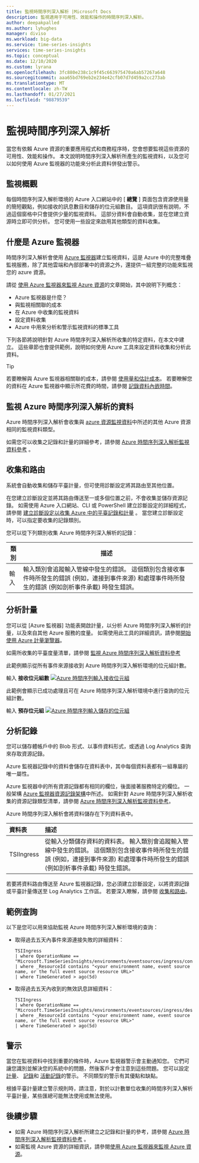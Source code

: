 ```yaml
---
title: 監視時間序列深入解析 |Microsoft Docs
description: 監視適用于可用性、效能和操作的時間序列深入解析。
author: deepakpalled
ms.author: lyhughes
manager: diviso
ms.workload: big-data
ms.service: time-series-insights
services: time-series-insights
ms.topic: conceptual
ms.date: 12/10/2020
ms.custom: lyrana
ms.openlocfilehash: 3fc880e238c1c9f45c663975470a6ab57267a648
ms.sourcegitcommit: aaa65bd769eb2e234e42cfb07d7d459a2cc273ab
ms.translationtype: MT
ms.contentlocale: zh-TW
ms.lasthandoff: 01/27/2021
ms.locfileid: "98879539"
---
```

# <a name="monitoring-time-series-insights"></a>監視時間序列深入解析

當您有依賴 Azure 資源的重要應用程式和商務程序時，您會想要監視這些資源的可用性、效能和操作。 本文說明時間序列深入解析所產生的監視資料，以及您可以如何使用 Azure 監視器的功能來分析此資料併發出警示。

## <a name="monitor-overview"></a>監視概觀

每個時間序列深入解析環境的 Azure 入口網站中的 [ **總覽** ] 頁面包含資源使用量的簡短觀點，例如接收的訊息數目和儲存的位元組數目。 這項資訊很有説明，不過這個窗格中只會提供少量的監視資料。 這部分資料會自動收集，並在您建立資源時立即可供分析。 您可使用一些設定來啟用其他類型的資料收集。

## <a name="what-is-azure-monitor"></a>什麼是 Azure 監視器

時間序列深入解析會使用 [Azure 監視器](../azure-monitor/overview.md)建立監視資料，這是 Azure 中的完整堆疊監視服務，除了其他雲端和內部部署中的資源之外，還提供一組完整的功能來監視您的 azure 資源。

請從 [使用 Azure 監視器來監視 Azure 資源](../azure-monitor/insights/monitor-azure-resource.md)的文章開始，其中說明下列概念：

- Azure 監視器是什麼？
- 與監視相關聯的成本
- 在 Azure 中收集的監視資料
- 設定資料收集
- Azure 中用來分析和警示監視資料的標準工具

下列各節將說明針對 Azure 時間序列深入解析所收集的特定資料，在本文中建立。 這些章節也會提供範例，說明如何使用 Azure 工具來設定資料收集和分析此資料。

> [!TIP]
> 若要瞭解與 Azure 監視器相關聯的成本，請參閱 [使用量和估計成本](../azure-monitor/platform/usage-estimated-costs.md)。 若要瞭解您的資料在 Azure 監視器中顯示所花費的時間，請參閱 [記錄資料內嵌時間](../azure-monitor/platform/data-ingestion-time.md)。

## <a name="monitoring-data-from-azure-time-series-insights"></a>監視 Azure 時間序列深入解析的資料

Azure 時間序列深入解析會收集與 [azure 資源監視資料](../azure-monitor/insights/monitor-azure-resource.md#monitoring-data)中所述的其他 Azure 資源相同的監視資料類型。 

如需您可以收集之記錄和計量的詳細參考，請參閱 [Azure 時間序列深入解析監視資料參考](how-to-monitor-tsi-reference.md) 。

## <a name="collection-and-routing"></a>收集和路由

系統會自動收集和儲存平臺計量，但可使用診斷設定將其路由至其他位置。

在您建立診斷設定並將其路由傳送至一或多個位置之前，不會收集並儲存資源記錄。
如需使用 Azure 入口網站、CLI 或 PowerShell 建立診斷設定的詳細程式，請參閱 [建立診斷設定以收集 Azure 中的平臺記錄和計量](../azure-monitor/platform/diagnostic-settings.md) 。 當您建立診斷設定時，可以指定要收集的記錄類別。

您可以從下列類別收集 Azure 時間序列深入解析的記錄：

   | 類別 | 描述 |
   |---|---|
   | 輸入  | 輸入類別會追蹤輸入管線中發生的錯誤。 這個類別包含接收事件時所發生的錯誤 (例如，連接到事件來源) 和處理事件時所發生的錯誤 (例如剖析事件承載) 時發生錯誤。 |

## <a name="analyzing-metrics"></a>分析計量

您可以從 [Azure 監視器] 功能表開啟計量，以分析 Azure 時間序列深入解析的計量，以及來自其他 Azure 服務的度量。 如需使用此工具的詳細資訊，請參閱[開始使用 Azure 計量瀏覽器](../azure-monitor/platform/metrics-getting-started.md)。

如需所收集的平臺度量清單，請參閱 [監視 Azure 時間序列深入解析資料參考](how-to-monitor-tsi-reference.md#metrics)

此範例顯示從所有事件來源接收到 Azure 時間序列深入解析環境的位元組計數。

輸入 **接收位元組數** [ ![ Azure 時間序列輸入接收位元組](media/how-to-monitor-tsi/ingress-received-bytes.png)](media/how-to-monitor-tsi/ingress-received-bytes.png#lightbox)

此範例會顯示已成功處理且可在 Azure 時間序列深入解析環境中進行查詢的位元組計數。

輸入 **預存位元組** [ ![ Azure 時間序列輸入儲存的位元組](media/how-to-monitor-tsi/ingress-stored-bytes.png)](media/how-to-monitor-tsi/ingress-stored-bytes.png#lightbox)

## <a name="analyzing-logs"></a>分析記錄
您可以儲存體帳戶中的 Blob 形式、以事件資料形式，或透過 Log Analytics 查詢來存取資源記錄。

Azure 監視器記錄中的資料會儲存在資料表中，其中每個資料表都有一組專屬的唯一屬性。

Azure 監視器中的所有資源記錄都有相同的欄位，後面接著服務特定的欄位。 一般架構 [Azure 監視器資源記錄架構](../azure-monitor/platform/resource-logs-schema.md#top-level-common-schema)中所述。 如需針對 Azure 時間序列深入解析收集的資源記錄類型清單，請參閱 [Azure 時間序列深入解析監視資料參考](how-to-monitor-tsi-reference.md#resource-logs)。

Azure 時間序列深入解析會將資料儲存在下列資料表中。

| 資料表 | 描述 |
|:---|:---|
| TSIIngress | 從輸入分類儲存資料的資料表。 輸入類別會追蹤輸入管線中發生的錯誤。 這個類別包含接收事件時所發生的錯誤 (例如，連接到事件來源) 和處理事件時所發生的錯誤 (例如剖析事件承載) 時發生錯誤。

若要將資料路由傳送至 Azure 監視器記錄，您必須建立診斷設定，以將資源記錄或平臺計量傳送至 Log Analytics 工作區。 若要深入瞭解，請參閱 [收集和路由](../iot-hub/monitor-iot-hub.md#collection-and-routing)。

## <a name="sample-queries"></a>範例查詢

以下是您可以用來協助監視 Azure 時間序列深入解析環境的查詢：

+ 取得過去五天內事件來源連接失敗的詳細資料：

    ```Kusto
   TSIIngress
   | where OperationName == "Microsoft.TimeSeriesInsights/environments/eventsources/ingress/connect"
   | where _ResourceId contains "<your environment name, event source name, or the full event source resource URL>"
   | where TimeGenerated > ago(5d)

    ```
+ 取得過去五天內收到的無效訊息詳細資料：

    ```Kusto
   TSIIngress
   | where OperationName == "Microsoft.TimeSeriesInsights/environments/eventsources/ingress/deserialize"
   | where _ResourceId contains "<your environment name, event source name, or the full event source resource URL>"
   | where TimeGenerated > ago(5d)

    ```

## <a name="alerts"></a>警示

當您在監視資料中找到重要的條件時，Azure 監視器警示會主動通知您。 它們可讓您識別並解決您的系統中的問題，然後客戶才會注意到這些問題。 您可以設定 [計量](../azure-monitor/platform/alerts-metric-overview.md)、 [記錄](../azure-monitor/platform/alerts-unified-log.md)和 [活動記錄](../azure-monitor/platform/activity-log-alerts.md)的警示。 不同類型的警示有其優點和缺點。

根據平臺計量建立警示規則時，請注意，對於以計數單位收集的時間序列深入解析平臺計量，某些匯總可能無法使用或無法使用。

## <a name="next-steps"></a>後續步驟

* 如需 Azure 時間序列深入解析所建立之記錄和計量的參考，請參閱 [Azure 時間序列深入解析監視資料參考](how-to-monitor-tsi-reference.md) 。
* 如需監視 Azure 資源的詳細資訊，請參閱[使用 Azure 監視器來監視 Azure 資源](../azure-monitor/insights/monitor-azure-resource.md)。
